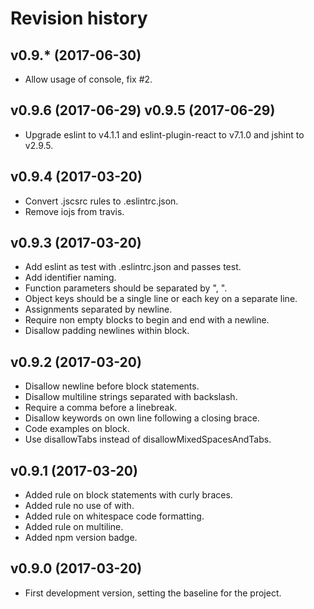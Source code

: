 Revision history
=======================================

v0.9.* (2017-06-30)
---------------------------------------

* Allow usage of console, fix #2.


v0.9.6 (2017-06-29)
v0.9.5 (2017-06-29)
---------------------------------------

* Upgrade eslint to v4.1.1 and eslint-plugin-react to v7.1.0 and jshint to v2.9.5.


v0.9.4 (2017-03-20)
---------------------------------------

* Convert .jscsrc rules to .eslintrc.json.
* Remove iojs from travis.


v0.9.3 (2017-03-20)
---------------------------------------

* Add eslint as test with .eslintrc.json and passes test.
* Add identifier naming.
* Function parameters should be separated by ", ".
* Object keys should be a single line or each key on a separate line.
* Assignments separated by newline.
* Require non empty blocks to begin and end with a newline.
* Disallow padding newlines within block.


v0.9.2 (2017-03-20)
---------------------------------------

* Disallow newline before block statements.
* Disallow multiline strings separated with backslash.
* Require a comma before a linebreak.
* Disallow keywords on own line following a closing brace.
* Code examples on block.
* Use disallowTabs instead of disallowMixedSpacesAndTabs.


v0.9.1 (2017-03-20)
---------------------------------------

* Added rule on block statements with curly braces.
* Added rule no use of with.
* Added rule on whitespace code formatting.
* Added rule on multiline.
* Added npm version badge.


v0.9.0 (2017-03-20)
---------------------------------------

* First development version, setting the baseline for the project.
